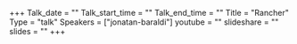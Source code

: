 +++
Talk_date = ""
Talk_start_time = ""
Talk_end_time = ""
Title = "Rancher"
Type = "talk"
Speakers = ["jonatan-baraldi"]
youtube = ""
slideshare = ""
slides = ""
+++


